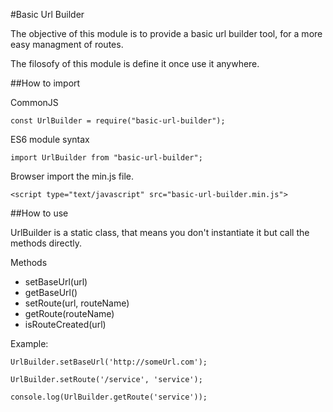 #Basic Url Builder

The objective of this module is to provide a basic url builder tool, for a more easy managment of routes.

The filosofy of this module is define it once use it anywhere.

##How to import

CommonJS
```
const UrlBuilder = require("basic-url-builder");
```

ES6 module syntax
```
import UrlBuilder from "basic-url-builder";
```

Browser import the min.js file.
```
<script type="text/javascript" src="basic-url-builder.min.js"> 
```

##How to use

UrlBuilder is a static class, that means you don't instantiate it but call the methods directly.

Methods

- setBaseUrl(url)
- getBaseUrl()
- setRoute(url, routeName)
- getRoute(routeName)
- isRouteCreated(url)

Example:
```
UrlBuilder.setBaseUrl('http://someUrl.com');

UrlBuilder.setRoute('/service', 'service');

console.log(UrlBuilder.getRoute('service'));
```